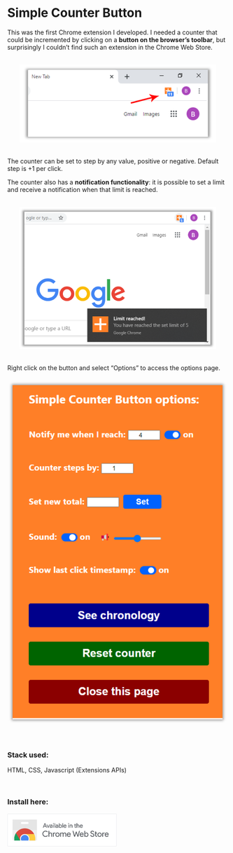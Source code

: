 # Simple Counter Button

This was the first Chrome extension I developed. I needed a counter that could be incremented by clicking on a **button on the browser’s toolbar**, but surprisingly I couldn’t find such an extension in the Chrome Web Store.

<br/>
<div align="center" >
  <img src="Docs/Screenshots/simple_counter_button.PNG" alt="Simple Counter Button screenshot 1" width="450px">
</div>
<br/>

The counter can be set to step by any value, positive or negative. Default step is +1 per click.

The counter also has a **notification functionality**: it is possible to set a limit and receive a notification when that limit is reached.

<br/>
<div align="center" >
  <img src="Docs/Screenshots/simple_counter_button_notification.PNG" alt="Simple Counter Button screenshot notification" width="450px">
</div>
<br/>

Right click on the button and select “Options” to access the options page.

<br/>
<div align="center" style="box-shadow: 0 0 6px 2px rgba(0, 0, 0, 0.4); max-width: 480px; margin: auto;">  
  <img src="Docs/Screenshots/simple_counter_button_options_new.png" alt="Simple Counter Button screenshot options" width="480px">
</div>
<br/>  
  
&nbsp;  

### Stack used:

HTML, CSS, Javascript (Extensions APIs)

&nbsp;
  
### Install here: 

<a href="https://chrome.google.com/webstore/detail/simple-counter-button/ganimlbiphepcnkneheoamhohhmjpohp"><img src="Docs/Screenshots/chrome-web-store-logo-large.png" alt="Chrome web store button" width="250px" ></a>

